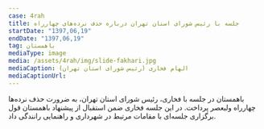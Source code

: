 ```yaml
---
case: 4rah
title: جلسه با رئیس شورای استان تهران درباره حذف نرده‌های چهارراه
startDate: "1397,06,19"
endDate: "1397,06,19"
tag: باهمستان
mediaType: image
media: /assets/4rah/img/slide-fakhari.jpg
mediaCaption: الهام فخاری (رئیس شورای استان تهران)
mediaCaptionUrl:
---
```

باهمستان در جلسه با فخاری، رئیس شورای استان تهران، به ضرورت حذف نرده‌ها چهارراه ولیعصر پرداخت. در این جلسه فخاری ضمن استقبال از پیشنهاد باهمستان قول برگزاری جلسه‌ای با مقامات مرتبط در شهرداری و راهنمایی رانندگی داد.
